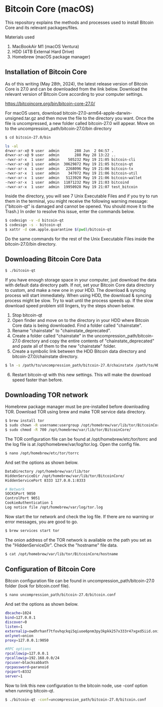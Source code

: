 # Bitcoin Core (macOS)
This repository explains the methods and processes used to install Bitcoin Core and its relevant packages/files.

Materials used
1. MacBookAir M1 (macOS Ventura)
2. HDD (4TB External Hard Drive)
3. Homebrew (macOS package manager)

## Installation of Bitcoin Core
As of this writing (May 28th, 2024), the latest release version of Bitcoin Core is 27.0 and can be downloaded from the link below. Download the relevant version of Bitcoin Core according to your computer settings.

https://bitcoincore.org/bin/bitcoin-core-27.0/

For macOS users, download bitcoin-27.0-arm64-apple-darwin-unsigned.tar.gz and then move the file to the directory you want. Once the file is uncompressed, a new folder called bitcoin-27.0 will appear. Move on to the uncompression_path/bitcoin-27.0/bin directory
```bash
$ cd bitcoin-27.0/bin
```
```bash
ls -al
drwxr-xr-x@ 9 user  admin       288 Jun  2 04:57 .
drwxr-xr-x@ 9 user  admin       288 May 28 13:22 ..
-rwxr-xr-x  1 user  admin    505232 May 19 21:05 bitcoin-cli
-rwxr-xr-x@ 1 user  admin  30629872 May 19 21:05 bitcoin-qt
-rwxr-xr-x  1 user  admin   2268096 May 19 21:06 bitcoin-tx
-rwxr-xr-x  1 user  admin    347072 May 19 21:06 bitcoin-util
-rwxr-xr-x  1 user  admin   5123920 May 19 21:06 bitcoin-wallet
-rwxr-xr-x  1 user  admin  11871232 May 19 21:03 bitcoind
-rwxr-xr-x  1 user  admin  19950928 May 19 21:07 test_bitcoin
```
Inside the directory, you will see 7 Unix Executable Files and if you try to run them in the terminal, you might receive the following warning message: ("bitcoin-qt" is damaged and cannot be opened. You should move it to the Trash.) In order to resolve this issue, enter the commands below.
```bash
$ codesign -v -d bitcoin-qt
$ codesign -s - bitcoin-qt
$ xattr -d com.apple.quarantine $(pwd)/bitcoin-qt
```
Do the same commands for the rest of the Unix Executable Files inside the bitcoin-27.0/bin directory.

## Downloading Bitcoin Core Data
```bash
$ ./bitcoin-qt
```
If you have enough storage space in your computer, just download the data with default data directory path. If not, set your Bitcoin Core data directory to custom, and make a new one in your HDD. The download & syncing process will start immediately. When using HDD, the download & syncing process might be slow. Try to wait until the process speeds up. If the slow download speed problem still lingers, try the steps shown below.
1. Stop bitcoin-qt
2. Open finder and move on to the directory in your HDD where Bitcoin Core data is being downloaded. Find a folder called "chainstate".
3. Rename "chainstate" to "chainstate_deprecated".
4. Create a folder called "chainstate" in the uncompression_path/bitcoin-27.0 directory and copy the entire contents of "chainstate_deprecated" and paste all of them to the new "chainstate" folder.
5. Create a symbolic link between the HDD Bitcoin data directory and bitcoin-27.0/chainstate directory.
```bash
$ ln -s /path/to/uncompression_path/bitcoin-27.0/chainstate /path/to/HDD_Bitcoin_data_directory
```
6. Restart bitcoin-qt with this new settings.
This will make the download speed faster than before.

## Downloading TOR network
Homebrew package manager must be pre-installed before downloading TOR. Download TOR using brew and make TOR service data directory.
```bash
$ brew install tor
$ sudo chown -R username:usergroup /opt/homebrew/var/lib/tor/BitcoinCore/
$ sudo chmod -R 700 /opt/homebrew/var/lib/tor/BitcoinCore/
```
The TOR configuration file can be found at /opt/homebrew/etc/tor/torrc and the log file is at /opt/homebrew/var/log/tor.log. Open the config file.
```bash
$ nano /opt/homebrew/etc/tor/torrc
```
And set the options as shown below.
```bash
DataDirectory /opt/homebrew/var/lib/tor
HiddenServiceDir /opt/homebrew/var/lib/tor/BitcoinCore/
HiddenServicePort 8333 127.0.0.1:8333

# Network
SOCKSPort 9050
ControlPort 9051
CookieAuthentication 1
Log notice file /opt/homebrew/var/log/tor.log
```
Now start the tor network and check the log file. If there are no warning or error messages, you are good to go.
```bash
$ brew services start tor
```
The onion address of the TOR network is available on the path you set as the "HiddenServiceDir". Check the "hostname" file data.
```bash
$ cat /opt/homebrew/var/lib/tor/BitcoinCore/hostname
```

## Configuration of Bitcoin Core
Bitcoin configuration file can be found in uncompression_path/bitcoin-27.0 folder (look for bitcoin.conf file).
```bash
$ nano uncompression_path/bitcoin-27.0/bitcoin.conf
```
And set the options as shown below.
```bash
dbcache=1024
bind=127.0.0.1
discover=0
listen=1
externalip=owdhrhanf7tfovhqckqi5qiuoe6pnm3py3kpkk257x333r47xgxd5iid.onion:8333 # onion address
onlynet=onion
proxy=127.0.0.1:9050

#RPC options
rpcallowip=127.0.0.1
rpcallowip=192.168.0.0/24
rpcuser=blacksabbath
rpcpassword=paranoid
rpcport=8332
server=1
```
Now to link this new configuration to the bitcoin node, use -conf option when running bitcoin-qt.
```bash
$ ./bitcoin-qt -conf=uncompression_path/bitcoin-27.0/bitcoin.conf
```
